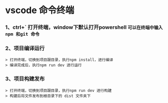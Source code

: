 # vscode 命令终端
### 1、ctrl+\` 打开终端，window下默认打开powershell `可以在终端中输入npm 和git 命令`
### 2、项目编译运行
```
> 打开终端，切换到项目跟目录，执行npm install，进行编译
> 编译完成后，执行npm run dev 进行运行
```
### 3、项目构建发布
```
> 打开终端，切换到项目跟目录，执行npm run dev 进行构建
> 构建后将文件发布到根目录下的 dist 文件夹下
```
